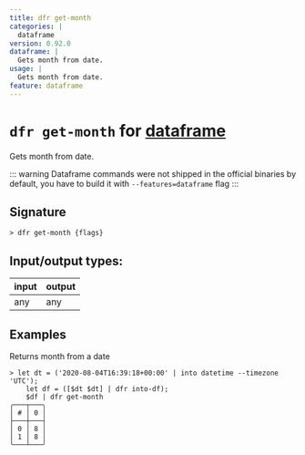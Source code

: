 ```yaml
---
title: dfr get-month
categories: |
  dataframe
version: 0.92.0
dataframe: |
  Gets month from date.
usage: |
  Gets month from date.
feature: dataframe
---
```

<!-- This file is automatically generated. Please edit the command in https://github.com/nushell/nushell instead. -->

# `dfr get-month` for [dataframe](/commands/categories/dataframe.md)

<div class='command-title'>Gets month from date.</div>

::: warning
Dataframe commands were not shipped in the official binaries by default, you have to build it with `--features=dataframe` flag
:::

## Signature

```> dfr get-month {flags} ```


## Input/output types:

| input | output |
| ----- | ------ |
| any   | any    |

## Examples

Returns month from a date
```nu
> let dt = ('2020-08-04T16:39:18+00:00' | into datetime --timezone 'UTC');
    let df = ([$dt $dt] | dfr into-df);
    $df | dfr get-month
╭───┬───╮
│ # │ 0 │
├───┼───┤
│ 0 │ 8 │
│ 1 │ 8 │
╰───┴───╯

```
